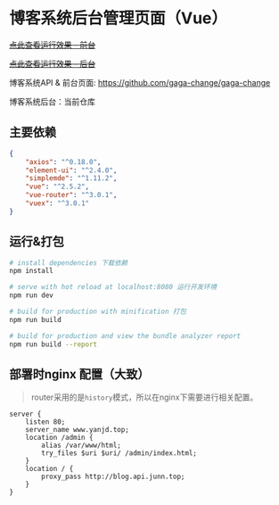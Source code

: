 # 博客系统后台管理页面（Vue）

~~[点此查看运行效果 - 前台](http://blog.junn.top)~~

~~[点此查看运行效果 - 后台](http://blog.junn.top/admin/login)~~

博客系统API & 前台页面: https://github.com/gaga-change/gaga-change

博客系统后台：当前仓库

## 主要依赖

``` json
{
    "axios": "^0.18.0",
    "element-ui": "^2.4.0",
    "simplemde": "^1.11.2",
    "vue": "^2.5.2",
    "vue-router": "^3.0.1",
    "vuex": "^3.0.1"
}
```

## 运行&打包

``` bash
# install dependencies 下载依赖
npm install

# serve with hot reload at localhost:8080 运行开发环境
npm run dev

# build for production with minification 打包
npm run build

# build for production and view the bundle analyzer report
npm run build --report
```
## 部署时nginx 配置（大致）

> router采用的是`history`模式，所以在nginx下需要进行相关配置。

``` nginx
server {
    listen 80;
    server_name www.yanjd.top;
    location /admin {
        alias /var/www/html;
        try_files $uri $uri/ /admin/index.html;
    }
    location / {
        proxy_pass http://blog.api.junn.top;
    }
}
```